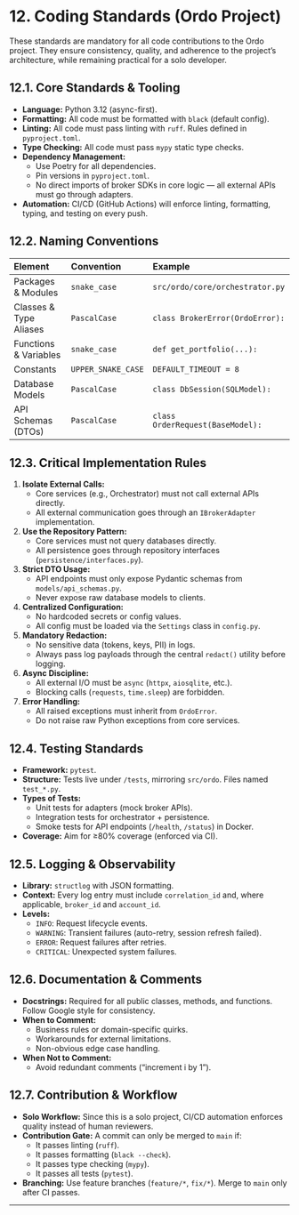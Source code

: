 # 12. Coding Standards (Ordo Project)

These standards are mandatory for all code contributions to the Ordo project. They ensure consistency, quality, and adherence to the project’s architecture, while remaining practical for a solo developer.

## 12.1. Core Standards & Tooling

*   **Language:** Python 3.12 (async-first).
*   **Formatting:** All code must be formatted with `black` (default config).
*   **Linting:** All code must pass linting with `ruff`. Rules defined in `pyproject.toml`.
*   **Type Checking:** All code must pass `mypy` static type checks.
*   **Dependency Management:**
    *   Use Poetry for all dependencies.
    *   Pin versions in `pyproject.toml`.
    *   No direct imports of broker SDKs in core logic — all external APIs must go through adapters.
*   **Automation:** CI/CD (GitHub Actions) will enforce linting, formatting, typing, and testing on every push.

## 12.2. Naming Conventions

| Element | Convention | Example |
| :--- | :--- | :--- |
| Packages & Modules | `snake_case` | `src/ordo/core/orchestrator.py` |
| Classes & Type Aliases | `PascalCase` | `class BrokerError(OrdoError):` |
| Functions & Variables | `snake_case` | `def get_portfolio(...):` |
| Constants | `UPPER_SNAKE_CASE` | `DEFAULT_TIMEOUT = 8` |
| Database Models | `PascalCase` | `class DbSession(SQLModel):` |
| API Schemas (DTOs) | `PascalCase` | `class OrderRequest(BaseModel):` |

## 12.3. Critical Implementation Rules

1.  **Isolate External Calls:**
    *   Core services (e.g., Orchestrator) must not call external APIs directly.
    *   All external communication goes through an `IBrokerAdapter` implementation.
2.  **Use the Repository Pattern:**
    *   Core services must not query databases directly.
    *   All persistence goes through repository interfaces (`persistence/interfaces.py`).
3.  **Strict DTO Usage:**
    *   API endpoints must only expose Pydantic schemas from `models/api_schemas.py`.
    *   Never expose raw database models to clients.
4.  **Centralized Configuration:**
    *   No hardcoded secrets or config values.
    *   All config must be loaded via the `Settings` class in `config.py`.
5.  **Mandatory Redaction:**
    *   No sensitive data (tokens, keys, PII) in logs.
    *   Always pass log payloads through the central `redact()` utility before logging.
6.  **Async Discipline:**
    *   All external I/O must be `async` (`httpx`, `aiosqlite`, etc.).
    *   Blocking calls (`requests`, `time.sleep`) are forbidden.
7.  **Error Handling:**
    *   All raised exceptions must inherit from `OrdoError`.
    *   Do not raise raw Python exceptions from core services.

## 12.4. Testing Standards

*   **Framework:** `pytest`.
*   **Structure:** Tests live under `/tests`, mirroring `src/ordo`. Files named `test_*.py`.
*   **Types of Tests:**
    *   Unit tests for adapters (mock broker APIs).
    *   Integration tests for orchestrator + persistence.
    *   Smoke tests for API endpoints (`/health`, `/status`) in Docker.
*   **Coverage:** Aim for ≥80% coverage (enforced via CI).

## 12.5. Logging & Observability

*   **Library:** `structlog` with JSON formatting.
*   **Context:** Every log entry must include `correlation_id` and, where applicable, `broker_id` and `account_id`.
*   **Levels:**
    *   `INFO`: Request lifecycle events.
    *   `WARNING`: Transient failures (auto-retry, session refresh failed).
    *   `ERROR`: Request failures after retries.
    *   `CRITICAL`: Unexpected system failures.

## 12.6. Documentation & Comments

*   **Docstrings:** Required for all public classes, methods, and functions. Follow Google style for consistency.
*   **When to Comment:**
    *   Business rules or domain-specific quirks.
    *   Workarounds for external limitations.
    *   Non-obvious edge case handling.
*   **When Not to Comment:**
    *   Avoid redundant comments (“increment i by 1”).

## 12.7. Contribution & Workflow

*   **Solo Workflow:** Since this is a solo project, CI/CD automation enforces quality instead of human reviewers.
*   **Contribution Gate:** A commit can only be merged to `main` if:
    *   It passes linting (`ruff`).
    *   It passes formatting (`black --check`).
    *   It passes type checking (`mypy`).
    *   It passes all tests (`pytest`).
*   **Branching:** Use feature branches (`feature/*`, `fix/*`). Merge to `main` only after CI passes.

---
